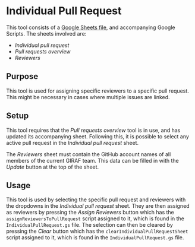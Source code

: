# Individual Pull Request

This tool consists of a [Google Sheets file](https://docs.google.com/spreadsheets/d/1-sXJVpQ2t_tSH6aG8B6KGxP1lkA2jufn4xXiq2vq_og/edit?usp=sharing),
and accompanying Google Scripts. The sheets involved are:

- _Individual pull request_
- _Pull requests overview_
- _Reviewers_

## Purpose

This tool is used for assigning specific reviewers to a specific pull request.
This might be necessary in cases where multiple issues are linked.

## Setup

This tool requires that the _Pull requests overview_ tool is in use, and has updated
its accompanying sheet. Following this, it is possible to select any active pull
request in the _Individual pull request_ sheet.

The _Reviewers_ sheet must contain the GitHub account names of all members of the
current GIRAF team. This data can be filled in with the _Update_ button at the
top of the sheet.

## Usage

This tool is used by selecting the specific pull request and reviewers with the
dropdowns in the _Individual pull request_ sheet. They are then assigned as reviewers
by pressing the _Assign Reviewers_ button which has the `assignReviewersToPullRequest`
script assigned to it, which is found in the `IndividualPullRequest.gs` file. 
The selection can then be cleared by pressing the _Clear_ button which has the
`clearIndividualPullRequestSheet` script assigned to it, which is found in the
`IndividualPullRequest.gs` file.